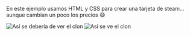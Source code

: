 En este ejemplo usamos HTML y CSS para crear una tarjeta de steam... aunque cambian un poco los precios 😅

![Así se debería de ver el clon](Captura%20de%20pantalla%202024-10-01%20a%20la(s)%2012.10.59 a.m..png)
![Así se ve el clon](Captura%20de%20pantalla%202024-10-01%20a%20la(s)%2012.16.24 a.m..png)